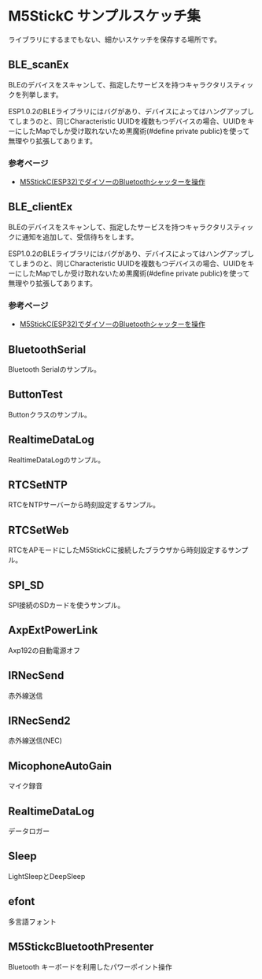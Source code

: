 # M5StickC サンプルスケッチ集

ライブラリにするまでもない、細かいスケッチを保存する場所です。

## BLE_scanEx

BLEのデバイスをスキャンして、指定したサービスを持つキャラクタリスティックを列挙します。

ESP1.0.2のBLEライブラリにはバグがあり、デバイスによってはハングアップしてしまうのと、同じCharacteristic UUIDを複数もつデバイスの場合、UUIDをキーにしたMapでしか受け取れないため黒魔術(#define private public)を使って無理やり拡張してあります。

### 参考ページ
- [M5StickC(ESP32)でダイソーのBluetoothシャッターを操作](https://lang-ship.com/blog/?p=704)

## BLE_clientEx

BLEのデバイスをスキャンして、指定したサービスを持つキャラクタリスティックに通知を追加して、受信待ちをします。

ESP1.0.2のBLEライブラリにはバグがあり、デバイスによってはハングアップしてしまうのと、同じCharacteristic UUIDを複数もつデバイスの場合、UUIDをキーにしたMapでしか受け取れないため黒魔術(#define private public)を使って無理やり拡張してあります。

### 参考ページ
- [M5StickC(ESP32)でダイソーのBluetoothシャッターを操作](https://lang-ship.com/blog/?p=704)

## BluetoothSerial

Bluetooth Serialのサンプル。

## ButtonTest

Buttonクラスのサンプル。

## RealtimeDataLog

RealtimeDataLogのサンプル。

## RTCSetNTP

RTCをNTPサーバーから時刻設定するサンプル。

## RTCSetWeb

RTCをAPモードにしたM5StickCに接続したブラウザから時刻設定するサンプル。

## SPI_SD

SPI接続のSDカードを使うサンプル。

## AxpExtPowerLink

Axp192の自動電源オフ

## IRNecSend

赤外線送信

## IRNecSend2

赤外線送信(NEC)

## MicophoneAutoGain

マイク録音

## RealtimeDataLog

データロガー

## Sleep

LightSleepとDeepSleep

## efont

多言語フォント

## M5StickcBluetoothPresenter

Bluetooth キーボードを利用したパワーポイント操作
